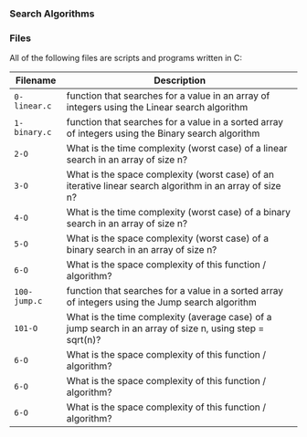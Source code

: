 ### Search Algorithms



### Files
All of the following files are scripts and programs written in C:

| Filename | Description |
| -------- | ----------- |
| `0-linear.c` |  function that searches for a value in an array of integers using the Linear search algorithm |
| `1-binary.c` | function that searches for a value in a sorted array of integers using the Binary search algorithm |
| `2-O` | What is the time complexity (worst case) of a linear search in an array of size n? |
| `3-O` | What is the space complexity (worst case) of an iterative linear search algorithm in an array of size n? |
| `4-O` | What is the time complexity (worst case) of a binary search in an array of size n? |
| `5-O` | What is the space complexity (worst case) of a binary search in an array of size n? |
| `6-O` | What is the space complexity of this function / algorithm?|
| `100-jump.c` | function that searches for a value in a sorted array of integers using the Jump search algorithm|
| `101-O` |What is the time complexity (average case) of a jump search in an array of size n, using step = sqrt(n)?|
| `6-O` | What is the space complexity of this function / algorithm?|
| `6-O` | What is the space complexity of this function / algorithm?|
| `6-O` | What is the space complexity of this function / algorithm?|